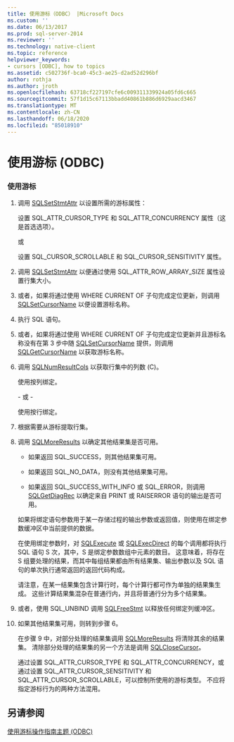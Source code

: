 ```yaml
---
title: 使用游标（ODBC） |Microsoft Docs
ms.custom: ''
ms.date: 06/13/2017
ms.prod: sql-server-2014
ms.reviewer: ''
ms.technology: native-client
ms.topic: reference
helpviewer_keywords:
- cursors [ODBC], how to topics
ms.assetid: c502736f-bca0-45c3-ae25-d2ad52d296bf
author: rothja
ms.author: jroth
ms.openlocfilehash: 63718cf227197cfe6c009311339924a05fd6c665
ms.sourcegitcommit: 57f1d15c67113bbadd40861b886d6929aacd3467
ms.translationtype: MT
ms.contentlocale: zh-CN
ms.lasthandoff: 06/18/2020
ms.locfileid: "85018910"
---
```

# <a name="use-cursors-odbc"></a>使用游标 (ODBC)
    
### <a name="to-use-cursors"></a>使用游标  
  
1.  调用 [SQLSetStmtAttr](../../native-client-odbc-api/sqlsetstmtattr.md) 以设置所需的游标属性：  
  
     设置 SQL_ATTR_CURSOR_TYPE 和 SQL_ATTR_CONCURRENCY 属性（这是首选选项）。  
  
     或  
  
     设置 SQL_CURSOR_SCROLLABLE 和 SQL_CURSOR_SENSITIVITY 属性。  
  
2.  调用 [SQLSetStmtAttr](../../native-client-odbc-api/sqlsetstmtattr.md) 以便通过使用 SQL_ATTR_ROW_ARRAY_SIZE 属性设置行集大小。  
  
3.  或者，如果将通过使用 WHERE CURRENT OF 子句完成定位更新，则调用 [SQLSetCursorName](https://go.microsoft.com/fwlink/?LinkId=58406) 以便设置游标名称。  
  
4.  执行 SQL 语句。  
  
5.  或者，如果将通过使用 WHERE CURRENT OF 子句完成定位更新并且游标名称没有在第 3 步中随 [SQLSetCursorName](https://go.microsoft.com/fwlink/?LinkId=58406) 提供，则调用 [SQLGetCursorName](../../native-client-odbc-api/sqlgetcursorname.md) 以获取游标名称。  
  
6.  调用 [SQLNumResultCols](../../native-client-odbc-api/sqlnumresultcols.md) 以获取行集中的列数 (C)。  
  
     使用按列绑定。  
  
     \- 或 -  
  
     使用按行绑定。  
  
7.  根据需要从游标提取行集。  
  
8.  调用 [SQLMoreResults](../../native-client-odbc-api/sqlmoreresults.md) 以确定其他结果集是否可用。  
  
    -   如果返回 SQL_SUCCESS，则其他结果集可用。  
  
    -   如果返回 SQL_NO_DATA，则没有其他结果集可用。  
  
    -   如果返回 SQL_SUCCESS_WITH_INFO 或 SQL_ERROR，则调用 [SQLGetDiagRec](https://go.microsoft.com/fwlink/?LinkId=58402) 以确定来自 PRINT 或 RAISERROR 语句的输出是否可用。  
  
     如果将绑定语句参数用于某一存储过程的输出参数或返回值，则使用在绑定参数缓冲区中当前提供的数据。  
  
     在使用绑定参数时，对 [SQLExecute](https://go.microsoft.com/fwlink/?LinkId=58400) 或 [SQLExecDirect](https://go.microsoft.com/fwlink/?LinkId=58399) 的每个调用都将执行 SQL 语句 S 次，其中，S 是绑定参数数组中元素的数目。 这意味着，将存在 S 组要处理的结果，而其中每组结果都由所有结果集、输出参数以及 SQL 语句的单次执行通常返回的返回代码构成。  
  
     请注意，在某一结果集包含计算行时，每个计算行都可作为单独的结果集生成。 这些计算结果集混杂在普通行内，并且将普通行分为多个结果集。  
  
9. 或者，使用 SQL_UNBIND 调用 [SQLFreeStmt](../../native-client-odbc-api/sqlfreestmt.md) 以释放任何绑定列缓冲区。  
  
10. 如果其他结果集可用，则转到步骤 6。  
  
     在步骤 9 中，对部分处理的结果集调用 [SQLMoreResults](../../native-client-odbc-api/sqlmoreresults.md) 将清除其余的结果集。 清除部分处理的结果集的另一个方法是调用 [SQLCloseCursor](../../native-client-odbc-api/sqlclosecursor.md)。  
  
     通过设置 SQL_ATTR_CURSOR_TYPE 和 SQL_ATTR_CONCURRENCY，或通过设置 SQL_ATTR_CURSOR_SENSITIVITY 和 SQL_ATTR_CURSOR_SCROLLABLE，可以控制所使用的游标类型。 不应将指定游标行为的两种方法混用。  
  
## <a name="see-also"></a>另请参阅  
 [使用游标操作指南主题 &#40;ODBC&#41;](using-cursors-how-to-topics-odbc.md)  
  
  
